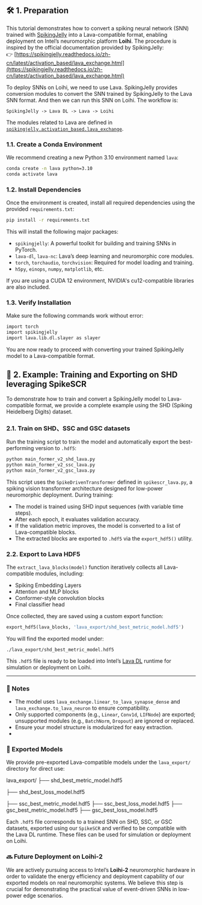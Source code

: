 ## 🛠️ 1. Preparation

This tutorial demonstrates how to convert a spiking neural network (SNN) trained with [SpikingJelly](https://github.com/fangwei123456/spikingjelly) into a Lava-compatible format, enabling deployment on Intel’s neuromorphic platform **Loihi**. The procedure is inspired by the official documentation provided by SpikingJelly:  
👉 [https://spikingjelly.readthedocs.io/zh-cn/latest/activation_based/lava_exchange.html](https://spikingjelly.readthedocs.io/zh-cn/latest/activation_based/lava_exchange.html)

To deploy SNNs on Loihi, we need to use Lava. SpikingJelly provides conversion modules to convert the SNN trained by SpikingJelly to the Lava SNN format. And then we can run this SNN on Loihi. The workflow is:

```
SpikingJelly -> Lava DL -> Lava -> Loihi
```

The modules related to Lava are defined in [`spikingjelly.activation_based.lava_exchange`](https://spikingjelly.readthedocs.io/zh-cn/latest/sub_module/spikingjelly.activation_based.lava_exchange.html#module-spikingjelly.activation_based.lava_exchange).

### 1.1. Create a Conda Environment

We recommend creating a new Python 3.10 environment named `lava`:

```bash
conda create -n lava python=3.10
conda activate lava
```

### 1.2. Install Dependencies

Once the environment is created, install all required dependencies using the provided `requirements.txt`:

```bash
pip install -r requirements.txt
```

This will install the following major packages:

- `spikingjelly`: A powerful toolkit for building and training SNNs in PyTorch.
- `lava-dl`, `lava-nc`: Lava’s deep learning and neuromorphic core modules.
- `torch`, `torchaudio`, `torchvision`: Required for model loading and training.
- `h5py`, `einops`, `numpy`, `matplotlib`, etc.

If you are using a CUDA 12 environment, NVIDIA's cu12-compatible libraries are also included.

### 1.3. Verify Installation

Make sure the following commands work without error:

```bash
import torch
import spikingjelly
import lava.lib.dl.slayer as slayer
```

You are now ready to proceed with converting your trained SpikingJelly model to a Lava-compatible format.



## 🧪 2. Example: Training and Exporting on SHD leveraging SpikeSCR

To demonstrate how to train and convert a SpikingJelly model to Lava-compatible format, we provide a complete example using the SHD (Spiking Heidelberg Digits) dataset.

### 2.1. Train on SHD、SSC and GSC datasets

Run the training script to train the model and automatically export the best-performing version to `.hdf5`:

```bash
python main_former_v2_shd_lava.py
python main_former_v2_ssc_lava.py
python main_former_v2_gsc_lava.py
```

This script uses the `SpikeDrivenTransformer` defined in `spikescr_lava.py`, a spiking vision transformer architecture designed for low-power neuromorphic deployment. During training:

- The model is trained using SHD input sequences (with variable time steps).
- After each epoch, it evaluates validation accuracy.
- If the validation metric improves, the model is converted to a list of Lava-compatible blocks.
- The extracted blocks are exported to `.hdf5` via the `export_hdf5()` utility.

### 2.2. Export to Lava HDF5

The `extract_lava_blocks(model)` function iteratively collects all Lava-compatible modules, including:

- Spiking Embedding Layers
- Attention and MLP blocks
- Conformer-style convolution blocks
- Final classifier head

Once collected, they are saved using a custom export function:

```python
export_hdf5(lava_blocks, 'lava_export/shd_best_metric_model.hdf5')
```

You will find the exported model under:

```text
./lava_export/shd_best_metric_model.hdf5
```

This `.hdf5` file is ready to be loaded into Intel’s [Lava DL](https://github.com/lava-nc/lava) runtime for simulation or deployment on Loihi.

---

### 📄 Notes

- The model uses `lava_exchange.linear_to_lava_synapse_dense` and `lava_exchange.to_lava_neuron` to ensure compatibility.
- Only supported components (e.g., `Linear`, `Conv1d`, `LIFNode`) are exported; unsupported modules (e.g., `BatchNorm`, `Dropout`) are ignored or replaced.
- Ensure your model structure is modularized for easy extraction.
- 

### 📁 Exported Models

We provide pre-exported Lava-compatible models under the `lava_export/` directory for direct use:

lava_export/
├── shd_best_metric_model.hdf5

├── shd_best_loss_model.hdf5

├── ssc_best_metric_model.hdf5
├── ssc_best_loss_model.hdf5
├── gsc_best_metric_model.hdf5
├── gsc_best_loss_model.hdf5



Each `.hdf5` file corresponds to a trained SNN on SHD, SSC, or GSC datasets, exported using our `SpikeSCR` and verified to be compatible with the Lava DL runtime. These files can be used for simulation or deployment on Loihi.



### 🔜 Future Deployment on Loihi-2

We are actively pursuing access to Intel’s **Loihi-2** neuromorphic hardware in order to validate the energy efficiency and deployment capability of our exported models on real neuromorphic systems. We believe this step is crucial for demonstrating the practical value of event-driven SNNs in low-power edge scenarios.
